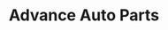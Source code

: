---
title: "Advance Auto Parts"
url: /kansas-city/advance-auto-parts-northeast-vivion-road/
shop: Autoteile
---